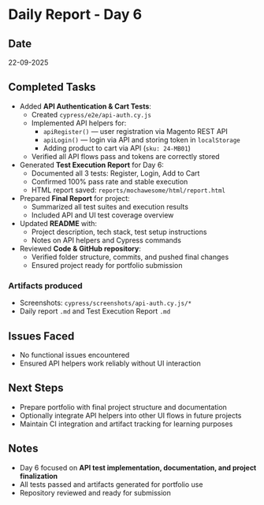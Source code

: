 # Daily Report - Day 6

## Date
22-09-2025

## Completed Tasks
- Added **API Authentication & Cart Tests**:
  - Created `cypress/e2e/api-auth.cy.js`
  - Implemented API helpers for:
    - `apiRegister()` — user registration via Magento REST API
    - `apiLogin()` — login via API and storing token in `localStorage`
    - Adding product to cart via API (`sku: 24-MB01`)
  - Verified all API flows pass and tokens are correctly stored
- Generated **Test Execution Report** for Day 6:
  - Documented all 3 tests: Register, Login, Add to Cart
  - Confirmed 100% pass rate and stable execution
  - HTML report saved: `reports/mochawesome/html/report.html`
- Prepared **Final Report** for project:
  - Summarized all test suites and execution results
  - Included API and UI test coverage overview
- Updated **README** with:
  - Project description, tech stack, test setup instructions
  - Notes on API helpers and Cypress commands
- Reviewed **Code & GitHub repository**:
  - Verified folder structure, commits, and pushed final changes
  - Ensured project ready for portfolio submission

### Artifacts produced
- Screenshots: `cypress/screenshots/api-auth.cy.js/*`
- Daily report `.md` and Test Execution Report `.md`

## Issues Faced
- No functional issues encountered
- Ensured API helpers work reliably without UI interaction

## Next Steps
- Prepare portfolio with final project structure and documentation
- Optionally integrate API helpers into other UI flows in future projects
- Maintain CI integration and artifact tracking for learning purposes

## Notes
- Day 6 focused on **API test implementation, documentation, and project finalization**
- All tests passed and artifacts generated for portfolio use
- Repository reviewed and ready for submission
